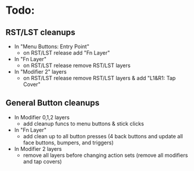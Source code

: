 # Todo:
## RST/LST cleanups
- In "Menu Buttons: Entry Point"
    - on RST/LST release add "Fn Layer"
- In "Fn Layer"
    - on RST/LST release remove RST/LST layers
- In "Modifier 2" layers
    - on RST/LST release remove RST/LST layers & add "L1&R1: Tap Cover"

## General Button cleanups
- In Modifier 0,1,2 layers
    - add cleanup funcs to menu buttons & stick clicks
- In "Fn Layer"
    - add clean up to all button presses (4 back buttons and update all face buttons, bumpers, and triggers)
- In Modifier 2 layers
    - remove all layers before changing action sets (remove all modifiers and tap covers)